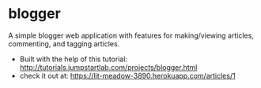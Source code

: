 # blogger
A simple blogger web application with features for making/viewing articles, commenting, and tagging articles. 
* Built with the help of this tutorial: http://tutorials.jumpstartlab.com/projects/blogger.html
* check it out at: https://lit-meadow-3890.herokuapp.com/articles/1

